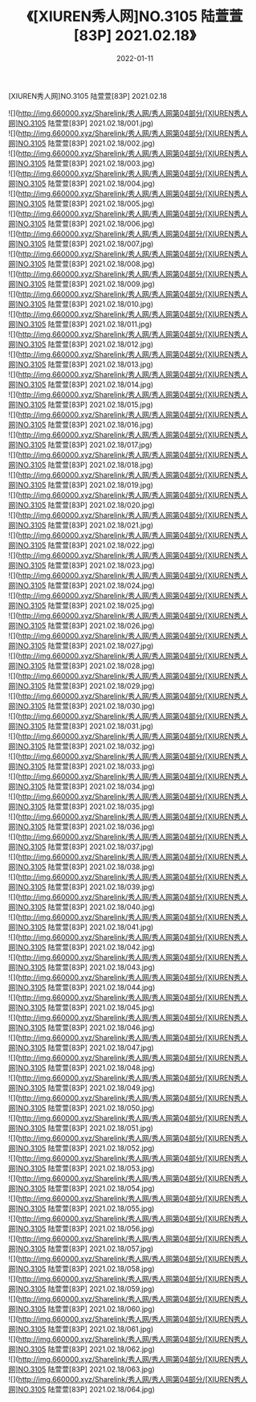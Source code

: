 ﻿---
layout: post
title:  《[XIUREN秀人网]NO.3105 陆萱萱[83P] 2021.02.18》
date:   2022-01-11
img: http://img.660000.xyz/Sharelink/秀人网/秀人网第04部分/[XIUREN秀人网]NO.3105 陆萱萱[83P] 2021.02.18/000.jpg
categories: [美女, 清纯, 唯美]
---

[XIUREN秀人网]NO.3105 陆萱萱[83P] 2021.02.18

 ![](http://img.660000.xyz/Sharelink/秀人网/秀人网第04部分/[XIUREN秀人网]NO.3105 陆萱萱[83P] 2021.02.18/001.jpg) <br>![](http://img.660000.xyz/Sharelink/秀人网/秀人网第04部分/[XIUREN秀人网]NO.3105 陆萱萱[83P] 2021.02.18/002.jpg) <br>![](http://img.660000.xyz/Sharelink/秀人网/秀人网第04部分/[XIUREN秀人网]NO.3105 陆萱萱[83P] 2021.02.18/003.jpg) <br>![](http://img.660000.xyz/Sharelink/秀人网/秀人网第04部分/[XIUREN秀人网]NO.3105 陆萱萱[83P] 2021.02.18/004.jpg) <br>![](http://img.660000.xyz/Sharelink/秀人网/秀人网第04部分/[XIUREN秀人网]NO.3105 陆萱萱[83P] 2021.02.18/005.jpg) <br>![](http://img.660000.xyz/Sharelink/秀人网/秀人网第04部分/[XIUREN秀人网]NO.3105 陆萱萱[83P] 2021.02.18/006.jpg) <br>![](http://img.660000.xyz/Sharelink/秀人网/秀人网第04部分/[XIUREN秀人网]NO.3105 陆萱萱[83P] 2021.02.18/007.jpg) <br>![](http://img.660000.xyz/Sharelink/秀人网/秀人网第04部分/[XIUREN秀人网]NO.3105 陆萱萱[83P] 2021.02.18/008.jpg) <br>![](http://img.660000.xyz/Sharelink/秀人网/秀人网第04部分/[XIUREN秀人网]NO.3105 陆萱萱[83P] 2021.02.18/009.jpg) <br>![](http://img.660000.xyz/Sharelink/秀人网/秀人网第04部分/[XIUREN秀人网]NO.3105 陆萱萱[83P] 2021.02.18/010.jpg) <br>![](http://img.660000.xyz/Sharelink/秀人网/秀人网第04部分/[XIUREN秀人网]NO.3105 陆萱萱[83P] 2021.02.18/011.jpg) <br>![](http://img.660000.xyz/Sharelink/秀人网/秀人网第04部分/[XIUREN秀人网]NO.3105 陆萱萱[83P] 2021.02.18/012.jpg) <br>![](http://img.660000.xyz/Sharelink/秀人网/秀人网第04部分/[XIUREN秀人网]NO.3105 陆萱萱[83P] 2021.02.18/013.jpg) <br>![](http://img.660000.xyz/Sharelink/秀人网/秀人网第04部分/[XIUREN秀人网]NO.3105 陆萱萱[83P] 2021.02.18/014.jpg) <br>![](http://img.660000.xyz/Sharelink/秀人网/秀人网第04部分/[XIUREN秀人网]NO.3105 陆萱萱[83P] 2021.02.18/015.jpg) <br>![](http://img.660000.xyz/Sharelink/秀人网/秀人网第04部分/[XIUREN秀人网]NO.3105 陆萱萱[83P] 2021.02.18/016.jpg) <br>![](http://img.660000.xyz/Sharelink/秀人网/秀人网第04部分/[XIUREN秀人网]NO.3105 陆萱萱[83P] 2021.02.18/017.jpg) <br>![](http://img.660000.xyz/Sharelink/秀人网/秀人网第04部分/[XIUREN秀人网]NO.3105 陆萱萱[83P] 2021.02.18/018.jpg) <br>![](http://img.660000.xyz/Sharelink/秀人网/秀人网第04部分/[XIUREN秀人网]NO.3105 陆萱萱[83P] 2021.02.18/019.jpg) <br>![](http://img.660000.xyz/Sharelink/秀人网/秀人网第04部分/[XIUREN秀人网]NO.3105 陆萱萱[83P] 2021.02.18/020.jpg) <br>![](http://img.660000.xyz/Sharelink/秀人网/秀人网第04部分/[XIUREN秀人网]NO.3105 陆萱萱[83P] 2021.02.18/021.jpg) <br>![](http://img.660000.xyz/Sharelink/秀人网/秀人网第04部分/[XIUREN秀人网]NO.3105 陆萱萱[83P] 2021.02.18/022.jpg) <br>![](http://img.660000.xyz/Sharelink/秀人网/秀人网第04部分/[XIUREN秀人网]NO.3105 陆萱萱[83P] 2021.02.18/023.jpg) <br>![](http://img.660000.xyz/Sharelink/秀人网/秀人网第04部分/[XIUREN秀人网]NO.3105 陆萱萱[83P] 2021.02.18/024.jpg) <br>![](http://img.660000.xyz/Sharelink/秀人网/秀人网第04部分/[XIUREN秀人网]NO.3105 陆萱萱[83P] 2021.02.18/025.jpg) <br>![](http://img.660000.xyz/Sharelink/秀人网/秀人网第04部分/[XIUREN秀人网]NO.3105 陆萱萱[83P] 2021.02.18/026.jpg) <br>![](http://img.660000.xyz/Sharelink/秀人网/秀人网第04部分/[XIUREN秀人网]NO.3105 陆萱萱[83P] 2021.02.18/027.jpg) <br>![](http://img.660000.xyz/Sharelink/秀人网/秀人网第04部分/[XIUREN秀人网]NO.3105 陆萱萱[83P] 2021.02.18/028.jpg) <br>![](http://img.660000.xyz/Sharelink/秀人网/秀人网第04部分/[XIUREN秀人网]NO.3105 陆萱萱[83P] 2021.02.18/029.jpg) <br>![](http://img.660000.xyz/Sharelink/秀人网/秀人网第04部分/[XIUREN秀人网]NO.3105 陆萱萱[83P] 2021.02.18/030.jpg) <br>![](http://img.660000.xyz/Sharelink/秀人网/秀人网第04部分/[XIUREN秀人网]NO.3105 陆萱萱[83P] 2021.02.18/031.jpg) <br>![](http://img.660000.xyz/Sharelink/秀人网/秀人网第04部分/[XIUREN秀人网]NO.3105 陆萱萱[83P] 2021.02.18/032.jpg) <br>![](http://img.660000.xyz/Sharelink/秀人网/秀人网第04部分/[XIUREN秀人网]NO.3105 陆萱萱[83P] 2021.02.18/033.jpg) <br>![](http://img.660000.xyz/Sharelink/秀人网/秀人网第04部分/[XIUREN秀人网]NO.3105 陆萱萱[83P] 2021.02.18/034.jpg) <br>![](http://img.660000.xyz/Sharelink/秀人网/秀人网第04部分/[XIUREN秀人网]NO.3105 陆萱萱[83P] 2021.02.18/035.jpg) <br>![](http://img.660000.xyz/Sharelink/秀人网/秀人网第04部分/[XIUREN秀人网]NO.3105 陆萱萱[83P] 2021.02.18/036.jpg) <br>![](http://img.660000.xyz/Sharelink/秀人网/秀人网第04部分/[XIUREN秀人网]NO.3105 陆萱萱[83P] 2021.02.18/037.jpg) <br>![](http://img.660000.xyz/Sharelink/秀人网/秀人网第04部分/[XIUREN秀人网]NO.3105 陆萱萱[83P] 2021.02.18/038.jpg) <br>![](http://img.660000.xyz/Sharelink/秀人网/秀人网第04部分/[XIUREN秀人网]NO.3105 陆萱萱[83P] 2021.02.18/039.jpg) <br>![](http://img.660000.xyz/Sharelink/秀人网/秀人网第04部分/[XIUREN秀人网]NO.3105 陆萱萱[83P] 2021.02.18/040.jpg) <br>![](http://img.660000.xyz/Sharelink/秀人网/秀人网第04部分/[XIUREN秀人网]NO.3105 陆萱萱[83P] 2021.02.18/041.jpg) <br>![](http://img.660000.xyz/Sharelink/秀人网/秀人网第04部分/[XIUREN秀人网]NO.3105 陆萱萱[83P] 2021.02.18/042.jpg) <br>![](http://img.660000.xyz/Sharelink/秀人网/秀人网第04部分/[XIUREN秀人网]NO.3105 陆萱萱[83P] 2021.02.18/043.jpg) <br>![](http://img.660000.xyz/Sharelink/秀人网/秀人网第04部分/[XIUREN秀人网]NO.3105 陆萱萱[83P] 2021.02.18/044.jpg) <br>![](http://img.660000.xyz/Sharelink/秀人网/秀人网第04部分/[XIUREN秀人网]NO.3105 陆萱萱[83P] 2021.02.18/045.jpg) <br>![](http://img.660000.xyz/Sharelink/秀人网/秀人网第04部分/[XIUREN秀人网]NO.3105 陆萱萱[83P] 2021.02.18/046.jpg) <br>![](http://img.660000.xyz/Sharelink/秀人网/秀人网第04部分/[XIUREN秀人网]NO.3105 陆萱萱[83P] 2021.02.18/047.jpg) <br>![](http://img.660000.xyz/Sharelink/秀人网/秀人网第04部分/[XIUREN秀人网]NO.3105 陆萱萱[83P] 2021.02.18/048.jpg) <br>![](http://img.660000.xyz/Sharelink/秀人网/秀人网第04部分/[XIUREN秀人网]NO.3105 陆萱萱[83P] 2021.02.18/049.jpg) <br>![](http://img.660000.xyz/Sharelink/秀人网/秀人网第04部分/[XIUREN秀人网]NO.3105 陆萱萱[83P] 2021.02.18/050.jpg) <br>![](http://img.660000.xyz/Sharelink/秀人网/秀人网第04部分/[XIUREN秀人网]NO.3105 陆萱萱[83P] 2021.02.18/051.jpg) <br>![](http://img.660000.xyz/Sharelink/秀人网/秀人网第04部分/[XIUREN秀人网]NO.3105 陆萱萱[83P] 2021.02.18/052.jpg) <br>![](http://img.660000.xyz/Sharelink/秀人网/秀人网第04部分/[XIUREN秀人网]NO.3105 陆萱萱[83P] 2021.02.18/053.jpg) <br>![](http://img.660000.xyz/Sharelink/秀人网/秀人网第04部分/[XIUREN秀人网]NO.3105 陆萱萱[83P] 2021.02.18/054.jpg) <br>![](http://img.660000.xyz/Sharelink/秀人网/秀人网第04部分/[XIUREN秀人网]NO.3105 陆萱萱[83P] 2021.02.18/055.jpg) <br>![](http://img.660000.xyz/Sharelink/秀人网/秀人网第04部分/[XIUREN秀人网]NO.3105 陆萱萱[83P] 2021.02.18/056.jpg) <br>![](http://img.660000.xyz/Sharelink/秀人网/秀人网第04部分/[XIUREN秀人网]NO.3105 陆萱萱[83P] 2021.02.18/057.jpg) <br>![](http://img.660000.xyz/Sharelink/秀人网/秀人网第04部分/[XIUREN秀人网]NO.3105 陆萱萱[83P] 2021.02.18/058.jpg) <br>![](http://img.660000.xyz/Sharelink/秀人网/秀人网第04部分/[XIUREN秀人网]NO.3105 陆萱萱[83P] 2021.02.18/059.jpg) <br>![](http://img.660000.xyz/Sharelink/秀人网/秀人网第04部分/[XIUREN秀人网]NO.3105 陆萱萱[83P] 2021.02.18/060.jpg) <br>![](http://img.660000.xyz/Sharelink/秀人网/秀人网第04部分/[XIUREN秀人网]NO.3105 陆萱萱[83P] 2021.02.18/061.jpg) <br>![](http://img.660000.xyz/Sharelink/秀人网/秀人网第04部分/[XIUREN秀人网]NO.3105 陆萱萱[83P] 2021.02.18/062.jpg) <br>![](http://img.660000.xyz/Sharelink/秀人网/秀人网第04部分/[XIUREN秀人网]NO.3105 陆萱萱[83P] 2021.02.18/063.jpg) <br>![](http://img.660000.xyz/Sharelink/秀人网/秀人网第04部分/[XIUREN秀人网]NO.3105 陆萱萱[83P] 2021.02.18/064.jpg) <br>
